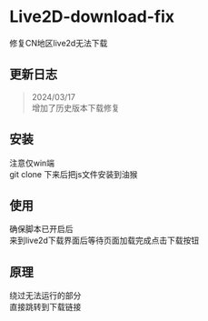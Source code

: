 # Live2D-download-fix
修复CN地区live2d无法下载

## 更新日志
>2024/03/17\
增加了历史版本下载修复

## 安装
注意仅win端\
git clone 下来后把js文件安装到油猴

## 使用
确保脚本已开启后\
来到live2d下载界面后等待页面加载完成点击下载按钮

## 原理
绕过无法运行的部分\
直接跳转到下载链接